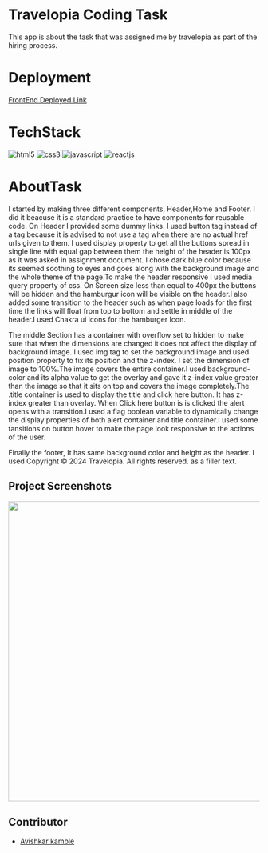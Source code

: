 # Travelopia Coding Task
This app is about the task that was assigned me by travelopia as part of the hiring process.

# Deployment
[FrontEnd Deployed Link](https://travelopia-rust.vercel.app/)

# TechStack

<img src="https://img.shields.io/badge/HTML5-E34F26?style=for-the-badge&logo=html5&logoColor=white" alt="html5" />
<img src="https://img.shields.io/badge/CSS3-1572B6?style=for-the-badge&logo=css3&logoColor=white" alt="css3" /> 
<img src="https://img.shields.io/badge/JavaScript-323330?style=for-the-badge&logo=javascript&logoColor=F7DF1E" alt="javascript" />
<img src="https://img.shields.io/badge/React-20232A?style=for-the-badge&logo=react&logoColor=61DAFB" alt="reactjs" />

# AboutTask

 I started by making three different components, Header,Home and Footer. I did it beacuse it is a standard practice to have components for reusable code. On Header I provided some dummy links. I used button tag instead of a tag because it is advised to not use a tag when there are no actual href urls given to them. I used display property to get all the buttons spread in single line with equal gap between them the height of the header is 100px as it was asked in assignment document. I chose dark blue color because its seemed soothing to eyes and goes along with the background image and the whole theme of the page.To make the header responsive i used media query property of css. On Screen size less than equal to 400px the buttons will be hidden and the hamburgur icon will be visible on the header.I also added some transition to the header such as when page loads for the first time the links will float from top to bottom and settle in middle of the header.I used Chakra ui icons for the hamburger Icon.

 The middle Section has a container with overflow set to hidden to make sure that when the dimensions are changed it does not affect the display of background image. I used img tag to set the background image and used position property to fix its position and the z-index. I set the dimension of image to 100%.The image covers the entire container.I used background-color and its alpha value to get the overlay and gave it z-index value greater than the image so that it sits on top and covers the image completely.The .title container is used to display the title and click here button. It has z-index greater than overlay. When Click here button is is clicked the alert opens with a transition.I used a flag boolean variable to dynamically change the display properties of both alert container and title container.I used some tansitions on button hover to make the page look responsive to the actions of the user.

 Finally the footer, It has same background color and height as the header. I used Copyright © 2024 Travelopia. All rights reserved. as a filler text.

## Project Screenshots

<img src="https://i.ibb.co/q9vJJVc/Screenshot-2024-02-03-142205.png"  width="600" >

## Contributor
- [Avishkar kamble](https://github.com/aavishkark)


